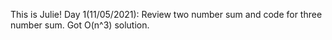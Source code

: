 This is Julie!
 Day 1(11/05/2021): Review two number sum and code for three number sum. Got O(n^3) solution. 
